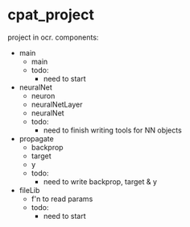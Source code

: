 cpat_project
============

project in ocr. components:
* main
  * main
  * todo:
     * need to start
* neuralNet
  * neuron
  * neuralNetLayer
  * neuralNet
  * todo:
     * need to finish writing tools for NN objects
* propagate
  * backprop
  * target
  * y
  * todo:
     * need to write backprop, target & y
* fileLib
  * f'n to read params
  * todo:
     * need to start
